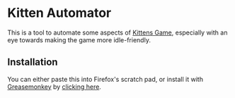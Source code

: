 Kitten Automator
================

This is a tool to automate some aspects of [Kittens Game][kittens], especially
with an eye towards making the game more idle-friendly.

[kittens]: (http://bloodrizer.ru/games/kittens/)

Installation
------------

You can either paste this into Firefox's scratch pad, or install it with
[Greasemonkey][] by [clicking here][install].

[Greasemonkey]: https://greasespot.net
[install]: https://raw.githubusercontent.com/mythmon/kittenautomator/master/kittenautomator.user.js

